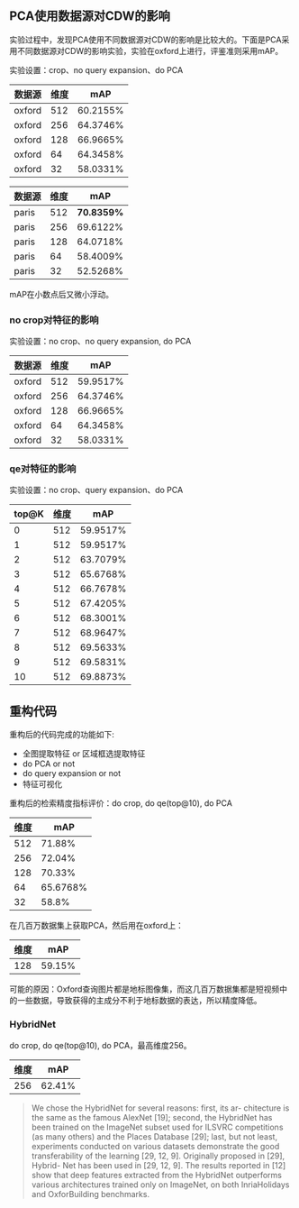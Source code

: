 ## PCA使用数据源对CDW的影响

实验过程中，发现PCA使用不同数据源对CDW的影响是比较大的。下面是PCA采用不同数据源对CDW的影响实验，实验在oxford上进行，评鉴准则采用mAP。

实验设置：crop、no query expansion、do PCA

数据源 | 维度 | mAP
---|---|---
oxford | 512 | 60.2155%
oxford | 256 | 64.3746%
oxford | 128 | 66.9665%
oxford | 64 | 64.3458%
oxford | 32 | 58.0331%

数据源 | 维度 | mAP
---|---|---
paris | 512 | **70.8359%**
paris | 256 | 69.6122%
paris | 128 | 64.0718%
paris | 64 | 58.4009%
paris | 32 | 52.5268%

mAP在小数点后又微小浮动。

### no crop对特征的影响

实验设置：no crop、no query expansion, do PCA

数据源 | 维度 | mAP
---|---|---
oxford | 512 | 59.9517%
oxford | 256 | 64.3746%
oxford | 128 | 66.9665%
oxford | 64 | 64.3458%
oxford | 32 | 58.0331%

### qe对特征的影响

实验设置：no crop、query expansion、do PCA

top@K | 维度 | mAP
---|---|--- 
0 | 512 | 59.9517%
1 | 512 | 59.9517%
2 | 512 | 63.7079%
3 | 512 | 65.6768%
4 | 512 | 66.7678%
5 | 512 | 67.4205%
6 | 512 | 68.3001%
7 | 512 | 68.9647%
8 | 512 | 69.5633%
9 | 512 | 69.5831%
10 | 512 | 69.8873%

## 重构代码

重构后的代码完成的功能如下:

- 全图提取特征 or 区域框选提取特征
- do PCA or not
- do query expansion or not
- 特征可视化

重构后的检索精度指标评价：do crop, do qe(top@10), do PCA

| 维度 | mAP
|---|--- 
| 512 | 71.88%
| 256 | 72.04%
| 128 | 70.33%
| 64 | 65.6768%
| 32 | 58.8%

在几百万数据集上获取PCA，然后用在oxford上：

| 维度 | mAP
|---|--- 
| 128 | 59.15%
可能的原因：Oxford查询图片都是地标图像集，而这几百万数据集都是短视频中的一些数据，导致获得的主成分不利于地标数据的表达，所以精度降低。

### HybridNet

do crop, do qe(top@10), do PCA，最高维度256。

| 维度 | mAP
|---|--- 
| 256 | 62.41%

> We chose the HybridNet for several reasons: first, its ar- chitecture is the same as the famous AlexNet [19]; second, the HybridNet has been trained on the ImageNet subset used for ILSVRC competitions (as many others) and the Places Database [29]; last, but not least, experiments conducted on various datasets demonstrate the good transferability of the learning [29, 12, 9]. Originally proposed in [29], Hybrid- Net has been used in [29, 12, 9]. The results reported in [12] show that deep features extracted from the HybridNet outperforms various architectures trained only on ImageNet, on both InriaHolidays and OxforBuilding benchmarks.